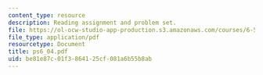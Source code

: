 ```yaml
---
content_type: resource
description: Reading assignment and problem set.
file: https://ol-ocw-studio-app-production.s3.amazonaws.com/courses/6-541j-speech-communication-spring-2004/be81e87c01f3864125cf081a6b55b8ab_ps6_04.pdf
file_type: application/pdf
resourcetype: Document
title: ps6_04.pdf
uid: be81e87c-01f3-8641-25cf-081a6b55b8ab
---
```

